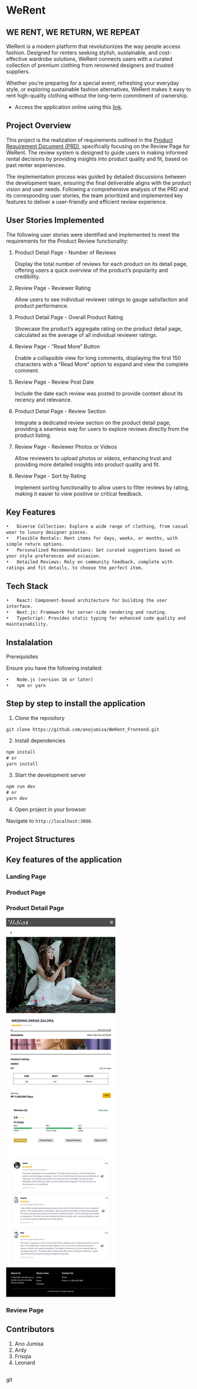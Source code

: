 # WeRent

## WE RENT, WE RETURN, WE REPEAT

WeRent is a modern platform that revolutionizes the way people access fashion. Designed for renters seeking stylish, sustainable, and cost-effective wardrobe solutions, WeRent connects users with a curated collection of premium clothing from renowned designers and trusted suppliers.

Whether you’re preparing for a special event, refreshing your everyday style, or exploring sustainable fashion alternatives, WeRent makes it easy to rent high-quality clothing without the long-term commitment of ownership.

- Access the application online using this [link](https://werent.vercel.app/product/detail-product?id=3).

## Project Overview
This project is the realization of requirements outlined in the [Product Requirement Document (PRD)](https://drive.google.com/file/d/1jZDhfKEi6BC472W_1izGeO8zsQGtz5pg/view?usp=sharing), specifically focusing on the Review Page for WeRent. The review system is designed to guide users in making informed rental decisions by providing insights into product quality and fit, based on past renter experiences.

The implementation process was guided by detailed discussions between the development team, ensuring the final deliverable aligns with the product vision and user needs. Following a comprehensive analysis of the PRD and its corresponding user stories, the team prioritized and implemented key features to deliver a user-friendly and efficient review experience.

## User Stories Implemented

The following user stories were identified and implemented to meet the requirements for the Product Review functionality:

1.	Product Detail Page - Number of Reviews

	Display the total number of reviews for each product on its detail page, offering users a quick overview of the product’s popularity and credibility.

2.	Review Page - Reviewer Rating
	
    Allow users to see individual reviewer ratings to gauge satisfaction and product performance.

3.	Product Detail Page - Overall Product Rating
	
    Showcase the product’s aggregate rating on the product detail page, calculated as the average of all individual reviewer ratings.

4.	Review Page - “Read More” Button
	
    Enable a collapsible view for long comments, displaying the first 150 characters with a “Read More” option to expand and view the complete comment.

5.	Review Page - Review Post Date
	
    Include the date each review was posted to provide context about its recency and relevance.

6.	Product Detail Page - Review Section
	
    Integrate a dedicated review section on the product detail page, providing a seamless way for users to explore reviews directly from the product listing.

7.	Review Page - Reviewer Photos or Videos
	
    Allow reviewers to upload photos or videos, enhancing trust and providing more detailed insights into product quality and fit.

8.	Review Page - Sort by Rating
	
    Implement sorting functionality to allow users to filter reviews by rating, making it easier to view positive or critical feedback.

## Key Features

	•	Diverse Collection: Explore a wide range of clothing, from casual wear to luxury designer pieces.
	•	Flexible Rentals: Rent items for days, weeks, or months, with simple return options.
	•	Personalized Recommendations: Get curated suggestions based on your style preferences and occasion.
	•	Detailed Reviews: Rely on community feedback, complete with ratings and fit details, to choose the perfect item.

## Tech Stack

	•	React: Component-based architecture for building the user interface.
	•	Next.js: Framework for server-side rendering and routing.
	•	TypeScript: Provides static typing for enhanced code quality and maintainability.

## Instalalation

Prerequisites

Ensure you have the following installed:

	•	Node.js (version 16 or later)
	•	npm or yarn

## Step by step to install the application

1. Clone the repository
```
git clone https://github.com/anojumisa/WeRent_Frontend.git
```
2. Install dependencies
```
npm install
# or
yarn install
```
3. Start the development server
```
npm run dev
# or
yarn dev
```
4. Open project in your browser

Navigate to ```http://localhost:3000```.

## Project Structures

## Key features of the application

### Landing Page

### Product Page

### Product Detail Page
![Product Detail](/we-rent/public/documentation/product%20detail%20page.png)

### Review Page


## Contributors
1. Ano Jumisa
2. Ardy 
3. Frisqia
4. Leonard


## 
git